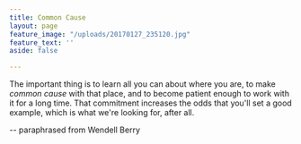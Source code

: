 ```yaml
---
title: Common Cause
layout: page
feature_image: "/uploads/20170127_235120.jpg"
feature_text: ''
aside: false

---
```

The important thing is to learn all you can about where you are, to make _common cause_ with that place, and to become patient enough to work with it for a long time. That commitment increases the odds that you'll set a good example, which is what we're looking for, after all.

\-- paraphrased from Wendell Berry